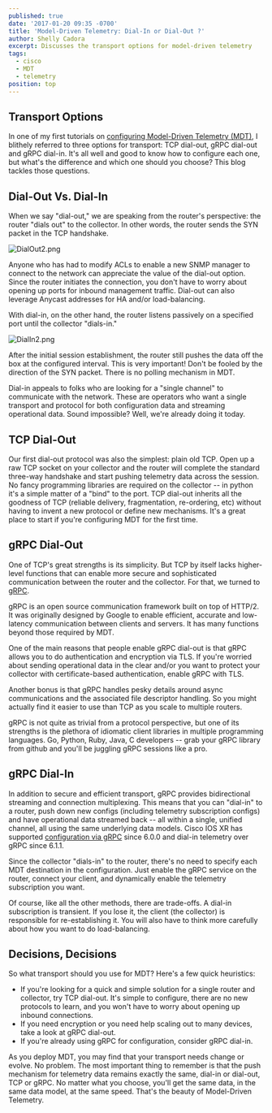 ```yaml
---
published: true
date: '2017-01-20 09:35 -0700'
title: 'Model-Driven Telemetry: Dial-In or Dial-Out ?'
author: Shelly Cadora
excerpt: Discusses the transport options for model-driven telemetry
tags:
  - cisco
  - MDT
  - telemetry
position: top
---
```

## Transport Options

In one of my first tutorials on [configuring Model-Driven Telemetry (MDT)](https://xrdocs.github.io/telemetry/tutorials/2016-07-21-configuring-model-driven-telemetry-mdt/), I blithely referred to three options for transport: TCP dial-out, gRPC dial-out and gRPC dial-in.  It's all well and good to know how to configure each one, but what's the difference and which one should you choose?  This blog tackles those questions.

## Dial-Out Vs. Dial-In

When we say "dial-out," we are speaking from the router's perspective: the router "dials out" to the collector.  In other words, the router sends the SYN packet in the TCP handshake.

![DialOut2.png]({{site.baseurl}}/images/DialOut2.png)

Anyone who has had to modify ACLs to enable a new SNMP manager to connect to the network can appreciate the value of the dial-out option.  Since the router initiates the connection, you don't have to worry about opening up ports for inbound management traffic.  Dial-out can also leverage Anycast addresses for HA and/or load-balancing.

With dial-in, on the other hand, the router listens passively on a specified port until the collector "dials-in."  

![DialIn2.png]({{site.baseurl}}/images/DialIn2.png)

After the initial session establishment, the router still pushes the data off the box at the configured interval.  This is very important!  Don't be fooled by the direction of the SYN packet.  There is no polling mechanism in MDT.  

Dial-in appeals to folks who are looking for a "single channel" to communicate with the network.  These are operators who want a single transport and protocol for both configuration data and streaming operational data. Sound impossible?  Well, we're already doing it today.

## TCP Dial-Out
Our first dial-out protocol was also the simplest: plain old TCP.  Open up a raw TCP socket on your collector and the router will complete the standard three-way handshake and start pushing telemetry data across the session.  No fancy programming libraries are required on the collector -- in python it's a simple matter of a "bind" to the port.  TCP dial-out inherits all the goodness of TCP (reliable delivery, fragmentation, re-ordering, etc) without having to invent a new protocol or define new mechanisms.  It's a great place to start if you're configuring MDT for the first time.

## gRPC Dial-Out
One of TCP's great strengths is its simplicity.  But TCP by itself lacks higher-level functions that can enable more secure and sophisticated communication between the router and the collector.  For that, we turned to [gRPC](http://www.grpc.io/).  

gRPC is an open source communication framework built on top of HTTP/2.  It was originally designed by Google to enable efficient, accurate and low-latency communication between clients and servers.  It has many functions beyond those required by MDT.

One of the main reasons that people enable gRPC dial-out is that gRPC allows you to do authentication and encryption via TLS.  If you're worried about sending operational data in the clear and/or you want to protect your collector with certificate-based authentication, enable gRPC with TLS.  

Another bonus is that gRPC handles pesky details around async communications and the associated file descriptor handling. So you might actually find it easier to use than TCP as you scale to multiple routers.

gRPC is not quite as trivial from a protocol perspective, but one of its strengths is the plethora of idiomatic client libraries in multiple programming languages.  Go, Python, Ruby, Java, C developers -- grab your gRPC library from github and you'll be juggling gRPC sessions like a pro.  

## gRPC Dial-In
In addition to secure and efficient transport, gRPC provides bidirectional streaming and connection multiplexing.  This means that you can "dial-in" to a router, push down new configs (including telemetry subscription configs) and have operational data streamed back -- all within a single, unified channel, all using the same underlying data models.  Cisco IOS XR has supported [configuration via gRPC](https://github.com/CiscoDevNet/grpc-getting-started) since 6.0.0 and dial-in telemetry over gRPC since 6.1.1.  

Since the collector "dials-in" to the router, there's no need to specify each MDT destination in the configuration.  Just enable the gRPC service on the router, connect your client, and dynamically enable the telemetry subscription you want.

Of course, like all the other methods, there are trade-offs. A dial-in subscription is transient.  If you lose it, the client (the collector) is responsible for re-establishing it.  You will also have to think more carefully about how you want to do load-balancing.

## Decisions, Decisions
So what transport should you use for MDT?  Here's a few quick heuristics:

- If you're looking for a quick and simple solution for a single router and collector, try TCP dial-out.  It's simple to configure, there are no new protocols to learn, and you won't have to worry about opening up inbound connections.  
- If you need encryption or you need help scaling out to many devices, take a look at gRPC dial-out.
- If you're already using gRPC for configuration, consider gRPC dial-in.

As you deploy MDT, you may find that your transport needs change or evolve.  No problem.  The most important thing to remember is that the push mechanism for telemetry data remains exactly the same, dial-in or dial-out, TCP or gRPC.  No matter what you choose, you'll get the same data, in the same data model, at the same speed.  That's the beauty of Model-Driven Telemetry.
